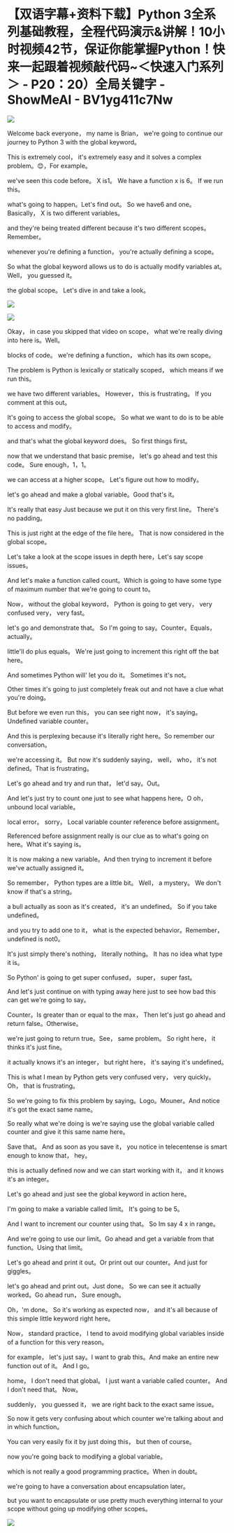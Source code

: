 # 【双语字幕+资料下载】Python 3全系列基础教程，全程代码演示&讲解！10小时视频42节，保证你能掌握Python！快来一起跟着视频敲代码~＜快速入门系列＞ - P20：20）全局关键字 - ShowMeAI - BV1yg411c7Nw

![](img/d5b9b4b1de0f36c8a154c3be6260d944_0.png)

Welcome back everyone， my name is Brian， we're going to continue our journey to Python 3 with the global keyword。

 This is extremely cool， it's extremely easy and it solves a complex problem。😊，For example。

 we've seen this code before。 X is1。 We have a function x is 6。 If we run this。

 what's going to happen。Let's find out。 So we have6 and one。 Basically， X is two different variables。

 and they're being treated different because it's two different scopes。 Remember。

 whenever you're defining a function， you're actually defining a scope。

 So what the global keyword allows us to do is actually modify variables at。 Well， you guessed it。

 the global scope。 Let's dive in and take a look。

![](img/d5b9b4b1de0f36c8a154c3be6260d944_2.png)

![](img/d5b9b4b1de0f36c8a154c3be6260d944_3.png)

Okay， in case you skipped that video on scope， what we're really diving into here is。Well。

 blocks of code。 we're defining a function， which has its own scope。

 The problem is Python is lexically or statically scoped， which means if we run this。

 we have two different variables。 However， this is frustrating。 If you comment at this out。

 It's going to access the global scope。 So what we want to do is to be able to access and modify。

 and that's what the global keyword does。 So first things first。

 now that we understand that basic premise， let's go ahead and test this code。 Sure enough，1，1。

 we can access at a higher scope。 Let's figure out how to modify。

 let's go ahead and make a global variable。Good that's it。

 It's really that easy Just because we put it on this very first line。 There's no padding。

 This is just right at the edge of the file here。 That is now considered in the global scope。

Let's take a look at the scope issues in depth here，Let's say scope issues。

And let's make a function called count。Which is going to have some type of maximum number that we're going to count to。

Now， without the global keyword， Python is going to get very， very confused very， very fast。

let's go and demonstrate that。 So I'm going to say。Counter。Equals， actually。

 little'll do plus equals。 We're just going to increment this right off the bat here。

And sometimes Python will' let you do it。 Sometimes it's not。

 Other times it's going to just completely freak out and not have a clue what you're doing。

 But before we even run this， you can see right now， it's saying。Undefined variable counter。

 And this is perplexing because it's literally right here。So remember our conversation。

 we're accessing it。 But now it's suddenly saying， well， who， it's not defined。That is frustrating。

 Let's go ahead and try and run that， let'd say。Out。

And let's just try to count one just to see what happens here。O oh， unbound local variable。

 local error。 sorry， Local variable counter reference before assignment。

Referenced before assignment really is our clue as to what's going on here。What it's saying is。

It is now making a new variable。And then trying to increment it before we've actually assigned it。

 So remember， Python types are a little bit。 Well， a mystery。 We don't know if that's a string。

 a bull actually as soon as it's created， it's an undefined。 So if you take undefined。

 and you try to add one to it， what is the expected behavior。Remember， undefined is not0。

 It's just simply there's nothing， literally nothing。 It has no idea what type it is。

So Python' is going to get super confused， super， super fast。

And let's just continue on with typing away here just to see how bad this can get we're going to say。

Counter。Is greater than or equal to the max， Then let's just go ahead and return false。Otherwise。

 we're just going to return true。See， same problem。 So right here， it thinks it's just fine。

 it actually knows it's an integer， but right here， it's saying it's undefined。

 This is what I mean by Python gets very confused very， very quickly。Oh， that is frustrating。

 So we're going to fix this problem by saying。Logo。Mouner。And notice it's got the exact same name。

So really what we're doing is we're saying use the global variable called counter and give it this same name here。

Save that。 And as soon as you save it， you notice in telecentense is smart enough to know that， hey。

 this is actually defined now and we can start working with it， and it knows it's an integer。

Let's go ahead and just see the global keyword in action here。

 I'm going to make a variable called limit。 It's going to be 5。

And I want to increment our counter using that。 So Im say 4 x in range。

And we're going to use our limit。Go ahead and get a variable from that function。Using that limit。

Let's go ahead and print it out。Or print out our counter。And just for giggles。

 let's go ahead and print out。Just done。 So we can see it actually worked。Go ahead run， Sure enough。

 Oh，'m done。 So it's working as expected now， and it's all because of this simple little keyword right here。

Now， standard practice， I tend to avoid modifying global variables inside of a function for this very reason。

 for example， let's just say。I want to grab this。And make an entire new function out of it。 And I go。

 home， I don't need that global。 I just want a variable called counter。 And I don't need that。 Now。

 suddenly， you guessed it， we are right back to the exact same issue。

 So now it gets very confusing about which counter we're talking about and in which function。

You can very easily fix it by just doing this， but then of course。

 now you're going back to modifying a global variable。

 which is not really a good programming practice。When in doubt。

 we're going to have a conversation about encapsulation later。

 but you want to encapsulate or use pretty much everything internal to your scope without going up modifying other scopes。



![](img/d5b9b4b1de0f36c8a154c3be6260d944_5.png)